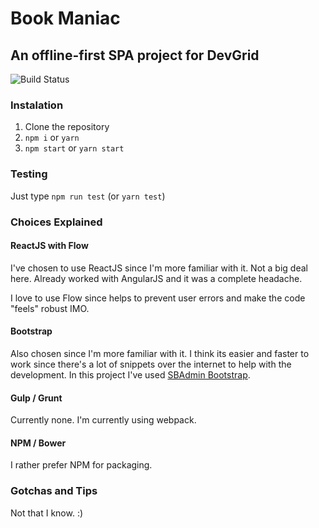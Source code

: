 # Book Maniac

## An offline-first SPA project for DevGrid

![Build Status](https://ci.doisbit.com/buildStatus/icon?job=Book+Maniac&style=plastic&.png)

### Instalation

1. Clone the repository
2. `npm i` or `yarn`
3. `npm start` or `yarn start`

### Testing

Just type `npm run test` (or `yarn test`)

### Choices Explained

#### ReactJS with Flow

I've chosen to use ReactJS since I'm more familiar with it. Not a big deal here.
Already worked with AngularJS and it was a complete headache.

I love to use Flow since helps to prevent user errors and make the code "feels" robust IMO.

#### Bootstrap

Also chosen since I'm more familiar with it. I think its easier and faster to work since there's a lot of snippets over the internet to help with the development. In this project I've used [SBAdmin Bootstrap](https://startbootstrap.com/template-overviews/sb-admin/).

#### Gulp / Grunt

Currently none. I'm currently using webpack.

#### NPM / Bower

I rather prefer NPM for packaging.

### Gotchas and Tips

Not that I know. :)
